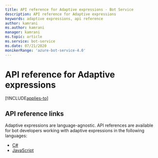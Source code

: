 ```yaml
---
title: API reference for Adaptive expressions - Bot Service
description: API reference for Adaptive expressions
keywords: adaptive expressions, api reference
author: kamrani
ms.author: kamrani
manager: kamrani
ms.topic: article
ms.service: bot-service
ms.date: 07/21/2020
monikerRange: 'azure-bot-service-4.0'
---
```


# API reference for Adaptive expressions

[!INCLUDE[applies-to](../includes/applies-to.md)]

## API reference links

Adaptive expressions are language-agnostic. API references are available for bot developers working with adaptive expressions in the following languages:

- [C#](https://docs.microsoft.com/dotnet/api/adaptiveexpressions)
- [JavaScript]()   